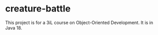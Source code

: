 # creature-battle

This project is for a 3iL course on Object-Oriented Development.
It is in Java 18.
